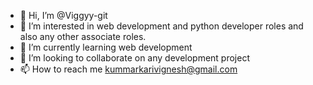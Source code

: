 - 👋 Hi, I’m @Viggyy-git
- 👀 I’m interested in web development and python developer roles and also any other associate roles.
- 🌱 I’m currently learning web development
- 💞️ I’m looking to collaborate on any development project
- 📫 How to reach me kummarkarivignesh@gmail.com


<!---
Viggyy-git/Viggyy-git is a ✨ special ✨ repository because its `README.md` (this file) appears on your GitHub profile.
You can click the Preview link to take a look at your changes.
--->
